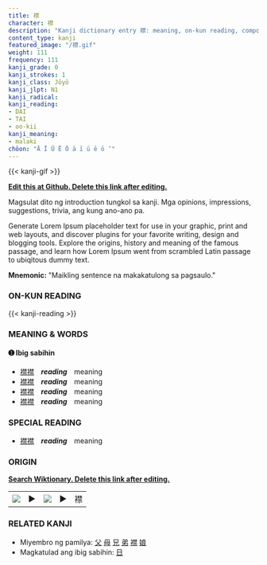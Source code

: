 ```yaml
---
title: 襟
character: 襟
description: "Kanji dictionary entry 襟: meaning, on-kun reading, compounds, origin, related kanji"
content_type: kanji
featured_image: "/襟.gif"
weight: 111
frequency: 111
kanji_grade: 0
kanji_strokes: 1
kanji_class: Jōyō
kanji_jlpt: N1
kanji_radical: 
kanji_reading: 
- DAI
- TAI
- oo-kii
kanji_meaning:
- malaki
chōon: "Ā Ī Ū Ē Ō ā ī ū ē ō ’"
---
```

[//]: # (Don't edit the line below. Kanji animated GIF code is automatically generated.)
{{< kanji-gif >}}

[//]: # (Edit below this line.)

**[Edit this at Github. Delete this link after editing.](https://github.com/tim0g/tim/tree/main/content/kanji/襟/index.md)**

Magsulat dito ng introduction tungkol sa kanji. Mga opinions, impressions, suggestions, trivia, ang kung ano-ano pa.

Generate Lorem Ipsum placeholder text for use in your graphic, print and web layouts, and discover plugins for your favorite writing, design and blogging tools. Explore the origins, history and meaning of the famous passage, and learn how Lorem Ipsum went from scrambled Latin passage to ubiqitous dummy text.
 
**Mnemonic:** "Maikling sentence na makakatulong sa pagsaulo."

### ON-KUN READING

[//]: # (Don't edit the line below. ON-KUN READING code is automatically generated.)
{{< kanji-reading >}}

### MEANING & WORDS

#### ➊ **Ibig sabihin**
  - [襟](../襟)[襟](../襟)　***reading***　meaning
  - [襟](../襟)[襟](../襟)　***reading***　meaning
  - [襟](../襟)[襟](../襟)　***reading***　meaning
  - [襟](../襟)[襟](../襟)　***reading***　meaning

### SPECIAL READING
  - [襟](../襟)[襟](../襟)　***reading***　meaning

### ORIGIN

**[Search Wiktionary. Delete this link after editing.](https://wiktionary.org/wiki/襟)**
<table class="kanji-table"><tr><td>
<img src="60px-襟-bronze.svg.png">
</td><td>▶</td><td>
<img src="60px-襟-oracle.svg.png">
</td><td>▶</td>
<td class="kanji-origin">襟</td>
</tr></table>

### RELATED KANJI
- Miyembro ng pamilya: [父](../父) [母](../母) [兄](../兄) [弟](../弟) [襟](../襟) [娘](../娘)
- Magkatulad ang ibig sabihin: [日](../日)
